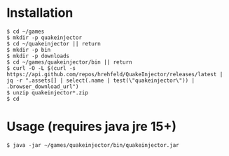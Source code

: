 # Installation
```shell
$ cd ~/games
$ mkdir -p quakeinjector
$ cd ~/quakeinjector || return
$ mkdir -p bin
$ mkdir -p downloads
$ cd ~/games/quakeinjector/bin || return
$ curl -O -L $(curl -s https://api.github.com/repos/hrehfeld/QuakeInjector/releases/latest | jq -r ".assets[] | select(.name | test(\"quakeinjector\")) | .browser_download_url")
$ unzip quakeinjector*.zip
$ cd
```

# Usage (requires java jre 15+)
```shell
$ java -jar ~/games/quakeinjector/bin/quakeinjector.jar
```
